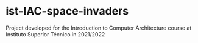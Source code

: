 # ist-IAC-space-invaders
Project developed for the Introduction to Computer Architecture course at Instituto Superior Técnico in 2021/2022
